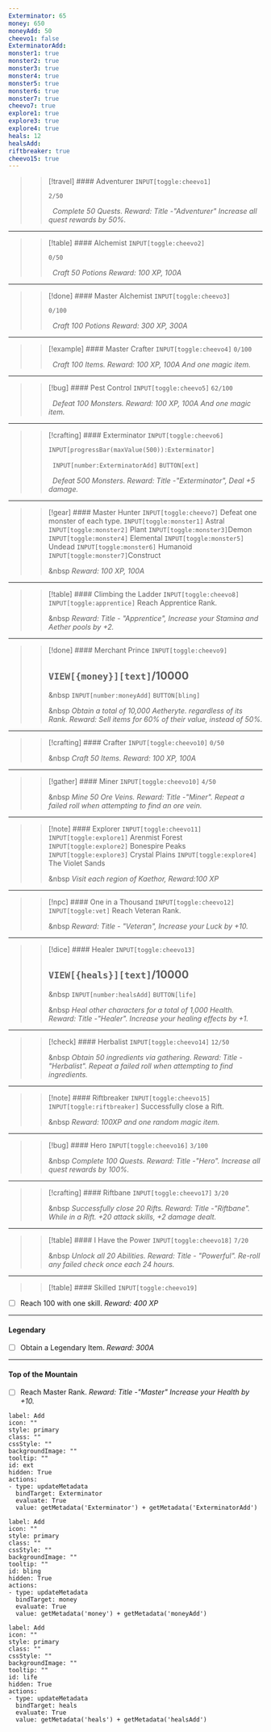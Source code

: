 ```yaml
---
Exterminator: 65
money: 650
moneyAdd: 50
cheevo1: false
ExterminatorAdd: 
monster1: true
monster2: true
monster3: true
monster4: true
monster5: true
monster6: true
monster7: true
cheevo7: true
explore1: true
explore3: true
explore4: true
heals: 12
healsAdd: 
riftbreaker: true
cheevo15: true
---
```


>>[!travel]  #### Adventurer `INPUT[toggle:cheevo1]`
>>
>>`2/50`
>>
>>&nbsp;
>>*Complete 50 Quests.* 
>>*Reward: Title -"Adventurer" Increase all quest rewards by 50%.*

---
>>[!table] #### Alchemist `INPUT[toggle:cheevo2]`
>>
>>`0/50`
>>
>>&nbsp;
>>*Craft 50 Potions Reward: 100 XP, 100A* 
>>
---
>>[!done] #### Master Alchemist `INPUT[toggle:cheevo3]`
>>
>>`0/100`
>>
>>&nbsp;
>>*Craft 100 Potions Reward: 300 XP, 300A* 
>>
---
>>[!example] #### Master Crafter `INPUT[toggle:cheevo4]`
>>`0/100`
>>
>>&nbsp;
>>*Craft 100 Items. Reward: 100 XP, 100A And one magic item.*
>>
---
>>[!bug] #### Pest Control `INPUT[toggle:cheevo5]`
>>`62/100`
>>
>>&nbsp;
>>*Defeat 100 Monsters. Reward: 100 XP, 100A And one magic item.*
>>
---
>>[!crafting] #### Exterminator `INPUT[toggle:cheevo6]`
>>```meta-bind
>>INPUT[progressBar(maxValue(500)):Exterminator]
>>```
>>
>>&nbsp;
>>`INPUT[number:ExterminatorAdd]` `BUTTON[ext]`
>>
>>&nbsp;
>>*Defeat 500 Monsters.* 
>>*Reward: Title -"Exterminator", Deal +5 damage.* 
>>
---
>>[!gear] #### Master Hunter `INPUT[toggle:cheevo7]`
>>Defeat one monster of each type.
>>`INPUT[toggle:monster1]` Astral
>>`INPUT[toggle:monster2]` Plant
>>`INPUT[toggle:monster3]`Demon
>>`INPUT[toggle:monster4]` Elemental
>>`INPUT[toggle:monster5]` Undead
>>`INPUT[toggle:monster6]` Humanoid
>>`INPUT[toggle:monster7]`Construct
>>
>>&nbsp
>>*Reward: 100 XP, 100A*

---
>>[!table] #### Climbing the Ladder `INPUT[toggle:cheevo8]`
>>`INPUT[toggle:apprentice]` Reach Apprentice Rank.
>>
>>&nbsp
>>*Reward: Title - "Apprentice", Increase your Stamina and Aether pools by +2.*
>>
---
>>[!done] #### Merchant Prince `INPUT[toggle:cheevo9]`
>> ## `VIEW[{money}][text]`/10000 
>>
>>&nbsp
>>`INPUT[number:moneyAdd]` `BUTTON[bling]`
>>
>>&nbsp
>>*Obtain a total of 10,000 Aetheryte. regardless of its Rank. Reward: Sell items for 60% of their value, instead of 50%.*
>>
---
>>[!crafting] #### Crafter `INPUT[toggle:cheevo10]`
>>`0/50`
>>
>>&nbsp
>>*Craft 50 Items. Reward: 100 XP, 100A*

---
>>[!gather] #### Miner `INPUT[toggle:cheevo10]`
>>`4/50`
>>
>>&nbsp
>>*Mine 50 Ore Veins. Reward: Title -"Miner". Repeat a failed roll when attempting to find an ore vein.*
---
>>[!note] #### Explorer `INPUT[toggle:cheevo11]`
>>`INPUT[toggle:explore1]` Arenmist Forest
>>`INPUT[toggle:explore2]` Bonespire Peaks
>>`INPUT[toggle:explore3]` Crystal Plains
>>`INPUT[toggle:explore4]` The Violet Sands
>>
>>&nbsp
>>*Visit each region of Kaethor,  Reward:100 XP*
---
>>[!npc] #### One in a Thousand `INPUT[toggle:cheevo12]`
>>`INPUT[toggle:vet]` Reach Veteran Rank.
>>
>>&nbsp
>>*Reward: Title - "Veteran",  Increase your Luck by +10.* 
>>
---
>>[!dice] #### Healer `INPUT[toggle:cheevo13]`
>> ## `VIEW[{heals}][text]`/10000
>>
>>&nbsp
>>`INPUT[number:healsAdd]` `BUTTON[life]`
>>
>>&nbsp
>> *Heal other characters for a total of 1,000 Health. Reward: Title -"Healer". Increase your healing effects by +1.* 
>>
---
>>[!check] #### Herbalist `INPUT[toggle:cheevo14]`
>>`12/50`
>>
>>&nbsp
>>*Obtain 50 ingredients via gathering. Reward: Title -"Herbalist". Repeat a failed roll when attempting to find ingredients.*

---
>>[!note] #### Riftbreaker `INPUT[toggle:cheevo15]`
>>`INPUT[toggle:riftbreaker]` Successfully close a Rift.
>>
>>&nbsp
>>*Reward: 100XP and one random magic item.*
>>
---
>>[!bug] #### Hero `INPUT[toggle:cheevo16]`
>>`3/100`
>>
>>&nbsp
>>*Complete 100 Quests. Reward: Title -"Hero". Increase all quest rewards by 100%.*
>>
---
>>[!crafting] #### Riftbane `INPUT[toggle:cheevo17]`
>> `3/20` 
>>
>>&nbsp
>>*Successfully close 20 Rifts. Reward: Title -"Riftbane". While in a Rift. +20 attack skills, +2 damage dealt.* 
>>
---
>>[!table] #### I Have the Power `INPUT[toggle:cheevo18]`
>>`7/20`
>>
>>&nbsp
>>*Unlock all 20 Abilities. Reward: Title - "Powerful". Re-roll any failed check once each 24 hours.*

---
>>[!table] #### Skilled `INPUT[toggle:cheevo19]`
- [ ] Reach 100 with one skill. 
*Reward: 400 XP* 

---
#### Legendary 
- [ ] Obtain a Legendary Item. 
*Reward: 300A*

---
#### Top of the Mountain 
- [ ] Reach Master Rank. 
*Reward: Title -"Master" Increase your Health by +10.* 
 

```meta-bind-button
label: Add
icon: ""
style: primary
class: ""
cssStyle: ""
backgroundImage: ""
tooltip: ""
id: ext
hidden: True
actions:
- type: updateMetadata
  bindTarget: Exterminator
  evaluate: True
  value: getMetadata('Exterminator') + getMetadata('ExterminatorAdd')

```



```meta-bind-button
label: Add
icon: ""
style: primary
class: ""
cssStyle: ""
backgroundImage: ""
tooltip: ""
id: bling
hidden: True
actions:
- type: updateMetadata
  bindTarget: money
  evaluate: True
  value: getMetadata('money') + getMetadata('moneyAdd')

```

```meta-bind-button
label: Add
icon: ""
style: primary
class: ""
cssStyle: ""
backgroundImage: ""
tooltip: ""
id: life
hidden: True
actions:
- type: updateMetadata
  bindTarget: heals
  evaluate: True
  value: getMetadata('heals') + getMetadata('healsAdd')

```